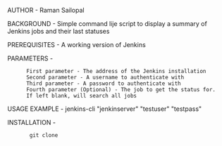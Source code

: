 AUTHOR - Raman Sailopal

BACKGROUND - Simple command lije script to display a summary of Jenkins jobs and their last statuses

PREREQUISITES - A working version of Jenkins

PARAMETERS -

          First parameter - The address of the Jenkins installation
          Second parameter - A username to authenticate with
          Third parameter - A password to authenticate with
          Fourth parameter (Optional) - The job to get the status for.
          If left blank, will search all jobs


USAGE EXAMPLE - jenkins-cli "jenkinserver" "testuser" "testpass"

INSTALLATION -

           git clone
